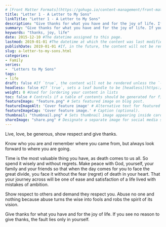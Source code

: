 ```yaml
---
# [Front Matter Formats](https://gohugo.io/content-management/front-matter/)
title: "Letter 1 - A Letter to My Sons"
linkTitle: "Letter 1 - A Letter to My Sons"
description: "Give thanks for what you have and for the joy of life. If you see no reason to give thanks, the fault lies only in yourself."
summary: "Give thanks for what you have and for the joy of life. If you see no reason to give thanks, the fault lies only in yourself."
keywords: "thanks, joy, life"
date: 2015-12-10 #The datetime assigned to this page.
lastmod: 2019-01-01 #The datetime at which the content was last modified.
publishDate: 2019-01-01 #If, in the future, the content will not be rendered unless the --buildFuture flag is passed to Hugo.
slug: a-letter-to-my-sons.html
categories:
- Family
series:
-  "Letters to My Sons"
tags:
- life
draft: false #If `true`, the content will not be rendered unless the `--buildDrafts` flag is passed to the `hugo` command.
headless: false #If `true`, sets a leaf bundle to be [headless](https://gohugo.io/content-management/page-bundles/#headless-bundle).
weight: 0 #Used for [ordering your content in lists
toc: false # Controls if a table of contents should be generated for first-level links automatically.
featureImage: "feature.png" # Sets featured image on blog post.
featureImageAlt: 'Cover feature image' # Alternative text for featured image.
featureImageCap: 'Cover feature image.' # Caption (optional).
thumbnail: "thumbnail.png" # Sets thumbnail image appearing inside card on homepage.
shareImage: "share.png" # Designate a separate image for social media sharing.
---
```


Live, love, be generous, show respect and give thanks.

Know who you are and remember where you came from, but always look forward to where you are going.

Time is the most valuable thing you have, as death comes to us all. So spend it wisely and without regrets. Make peace with God, yourself, your family and your friends so that when the day comes for you to face the great divide, you face it without the fear (regret) of death in your heart. That your journey across will be one of ease and satisfaction of a life lived with mistakes of ambition.

Show respect to others and demand they respect you. Abuse no one and nothing because abuse turns the wise into fools and robs the spirit of its vision.

Give thanks for what you have and for the joy of life. If you see no reason to give thanks, the fault lies only in yourself.
